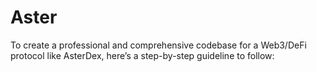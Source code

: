 # Aster
To create a professional and comprehensive codebase for a Web3/DeFi protocol like AsterDex, here’s a step-by-step guideline to follow:
